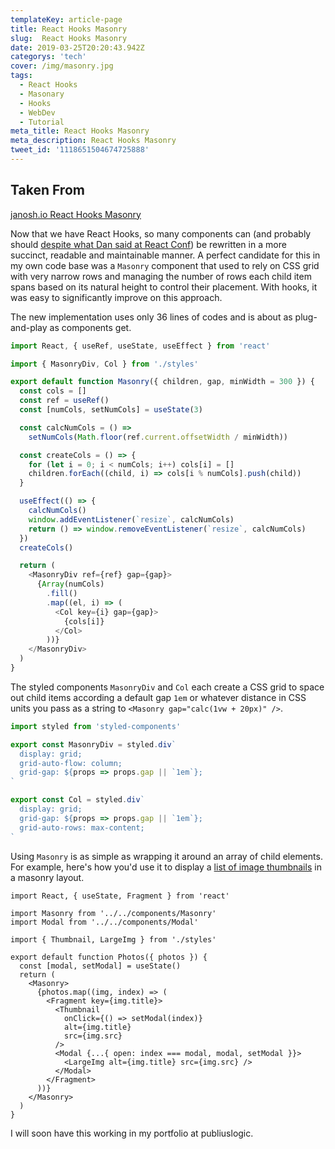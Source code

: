```yaml
---
templateKey: article-page
title: React Hooks Masonry
slug:  React Hooks Masonry
date: 2019-03-25T20:20:43.942Z
categorys: 'tech'
cover: /img/masonry.jpg
tags:
  - React Hooks
  - Masonary
  - Hooks
  - WebDev
  - Tutorial
meta_title: React Hooks Masonry
meta_description: React Hooks Masonry
tweet_id: '1118651504674725888'
---
```


## Taken From

[janosh.io React Hooks Masonry](https://janosh.io/blog/react-hooks-masonry)

Now that we have React Hooks, so many components can (and probably should [despite what Dan said at React Conf](https://youtu.be/dpw9EHDh2bM?t=3365)) be rewritten in a more succinct, readable and maintainable manner. A perfect candidate for this in my own code base was a `Masonry` component that used to rely on CSS grid with very narrow rows and managing the number of rows each child item spans based on its natural height to control their placement. With hooks, it was easy to significantly improve on this approach.

The new implementation uses only 36 lines of codes and is about as plug-and-play as components get.

```jsx:title=src/components/masonry/index.js
import React, { useRef, useState, useEffect } from 'react'

import { MasonryDiv, Col } from './styles'

export default function Masonry({ children, gap, minWidth = 300 }) {
  const cols = []
  const ref = useRef()
  const [numCols, setNumCols] = useState(3)

  const calcNumCols = () =>
    setNumCols(Math.floor(ref.current.offsetWidth / minWidth))

  const createCols = () => {
    for (let i = 0; i < numCols; i++) cols[i] = []
    children.forEach((child, i) => cols[i % numCols].push(child))
  }

  useEffect(() => {
    calcNumCols()
    window.addEventListener(`resize`, calcNumCols)
    return () => window.removeEventListener(`resize`, calcNumCols)
  })
  createCols()

  return (
    <MasonryDiv ref={ref} gap={gap}>
      {Array(numCols)
        .fill()
        .map((el, i) => (
          <Col key={i} gap={gap}>
            {cols[i]}
          </Col>
        ))}
    </MasonryDiv>
  )
}
```

The styled components `MasonryDiv` and `Col` each create a CSS grid to space out child items according a default gap `1em` or whatever distance in CSS units you pass as a string to `<Masonry gap="calc(1vw + 20px)" />`.

```js:title=src/components/masonry/styled.js
import styled from 'styled-components'

export const MasonryDiv = styled.div`
  display: grid;
  grid-auto-flow: column;
  grid-gap: ${props => props.gap || `1em`};
`

export const Col = styled.div`
  display: grid;
  grid-gap: ${props => props.gap || `1em`};
  grid-auto-rows: max-content;
`
```

Using `Masonry` is as simple as wrapping it around an array of child elements. For example, here's how you'd use it to display a [list of image thumbnails](/nature) in a masonry layout.

```jsx{3,11,24}
import React, { useState, Fragment } from 'react'

import Masonry from '../../components/Masonry'
import Modal from '../../components/Modal'

import { Thumbnail, LargeImg } from './styles'

export default function Photos({ photos }) {
  const [modal, setModal] = useState()
  return (
    <Masonry>
      {photos.map((img, index) => (
        <Fragment key={img.title}>
          <Thumbnail
            onClick={() => setModal(index)}
            alt={img.title}
            src={img.src}
          />
          <Modal {...{ open: index === modal, modal, setModal }}>
            <LargeImg alt={img.title} src={img.src} />
          </Modal>
        </Fragment>
      ))}
    </Masonry>
  )
}
```

I will soon have this working in my portfolio at publiuslogic.